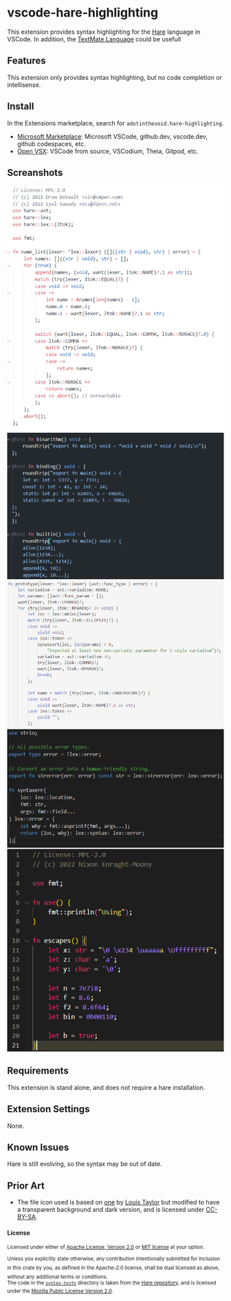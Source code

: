# vscode-hare-highlighting

This extension provides syntax highlighting for the [Hare](https://harelang.org/) language in VSCode.
In addition, the [TextMate Language](./syntaxes/hare.tmLanguage.json) could be usefull 

## Features

This extension only provides syntax highlighting, but no code completion or intellisense.

## Install

In the Extensions marketplace, search for `adotinthevoid.hare-highlighting`.

- [Microsoft Marketplace](https://marketplace.visualstudio.com/items?itemName=adotinthevoid.hare-highlighting): Microsoft VSCode, github.dev, vscode.dev, github codespaces, etc.
- [Open VSX](https://open-vsx.org/extension/adotinthevoid/hare-highlighting): VSCode from source, VSCodium, Theia, Gitpod, etc.

## Screanshots

![A screanshot of hilighed hare code](./img/ss-github-light.png)
![A screanshot of hilighed hare code](./img/ss-github-dark.png)
![A screanshot of hilighed hare code](./img/ss-quite-light.png)
![A screanshot of hilighed hare code](./img/ss-vscode-dark.png)
![A screanshot of hilighed hare code](./img/ss-brenton-wl.png)

## Requirements

This extension is stand alone, and does not require a hare installation.

## Extension Settings

None.

## Known Issues

Hare is still evolving, so the syntax may be out of date. 

## Prior Art

- The file icon used is based on [one](https://git.sr.ht/~sircmpwn/harelang.org/tree/master/item/static/mascot.png) by [Louis Taylor](https://kragniz.eu/) but modified to have a transparent background and dark version, and is licensed under [CC-BY-SA](https://lists.sr.ht/~sircmpwn/hare-users/%3CCBMC9SERFVB7.33GF24BG5AGFO%40taiga%3E).

#### License

<sup>
Licensed under either of <a href="LICENSE-APACHE">Apache License, Version
2.0</a> or <a href="LICENSE-MIT">MIT license</a> at your option.
</sup>

<br>

<sub>
Unless you explicitly state otherwise, any contribution intentionally submitted
for inclusion in this crate by you, as defined in the Apache-2.0 license, shall
be dual licensed as above, without any additional terms or conditions.
</sub>

<br>

<sup>
The code in the <a href="syntax-tests"><code>syntax-tests</code></a> directory is 
taken from the <a href="https://git.sr.ht/~sircmpwn/hare">Hare repository</a>,
and is licensed under the <a href="syntax-tests/LICENSE-MPL">Mozilla Public 
License Version 2.0</a>.
</sup>
